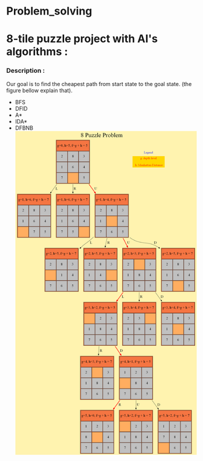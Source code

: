 # Problem_solving
# 8-tile puzzle project with AI's algorithms :
### Description :
Our goal is to find the cheapest path from start state to the goal state. (the figure bellow explain that).
- BFS
- DFID
- A*
- IDA*
- DFBNB
![](https://github.com/aimanyounises1/Problem_solving/blob/master/src/out.png)
